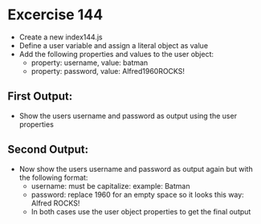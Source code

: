 # Excercise 144

* Create a new index144.js 
* Define a user variable and assign a literal object as value
* Add the following properties and values to the user object:
  * property: username, value: batman
  * property: password, value: Alfred1960ROCKS!

## First Output:
* Show the users username and password as output using the user properties

## Second Output:
* Now show the users username and password as output again but with the following format:
  * username: must be capitalize: example: Batman
  * password: replace 1960 for an empty space so it looks this way: Alfred ROCKS!
  * In both cases use the user object properties to get the final output